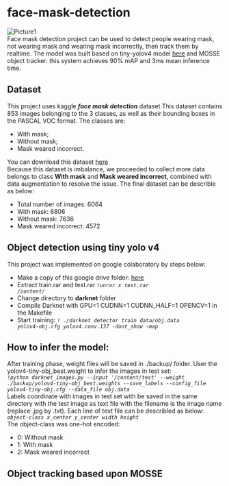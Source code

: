 # face-mask-detection  
![Picture1](https://user-images.githubusercontent.com/49630112/109633774-15b04700-7b7b-11eb-844c-13ebda1457f1.png)  
Face mask detection project can be used to detect people wearing mask, not wearing mask and wearing mask incorrectly, then track them by realtime. The model was built based on tiny-yolov4 model [here](https://github.com/AlexeyAB/darknet) and MOSSE object tracker. this system achieves 90% mAP and 3ms mean inference time.

## Dataset
This project uses kaggle ***face mask detection*** dataset
This dataset contains 853 images belonging to the 3 classes, as well as their bounding boxes in the PASCAL VOC format.
The classes are:  
- With mask;
- Without mask;
- Mask weared incorrect.   
    
You can download this dataset [here](https://www.kaggle.com/andrewmvd/face-mask-detection)  
Because this dataset is imbalance, we proceeded to collect more data belongs to class **With mask** and **Mask weared incorrect**, combined with data augmentation to resolve the issue. The final dataset can be describle as below:
- Total number of images: 6064  
- With mask: 6806  
- Without mask: 7636  
- Mask weared incorrect: 4572  

## Object detection using tiny yolo v4  
This project was implemented on google colaboratory by steps below:  
- Make a copy of this google drive folder: [here](https://drive.google.com/drive/folders/1Aaw6nMELhfQa67WIaPPX3K_ywmAggoJA?usp=sharing)  
- Extract train.rar and test.rar <code>*!unrar x test.rar /content/*</code>    
- Change directory to **darknet** folder  
- Compile Darknet with GPU=1 CUDNN=1 CUDNN_HALF=1 OPENCV=1 in the Makefile  
- Start training: <code>*! ./darknet detector train data/obj.data yolov4-obj.cfg yolov4.conv.137 -dont_show -map*</code>  
    
## How to infer the model:  
After training phase, weight files will be saved in ./backup/ folder. User the yolov4-tiny-obj_best.weight to infer the images in test set:  
<code>*!python darknet_images.py --input '/content/test' --weight ./backup/yolov4-tiny-obj_best.weights --save_labels --config_file yolov4-tiny-obj.cfg --data_file obj.data*</code>  
Labels coordinate with images in test set with be saved in the same directory with the test image as text file with the filename is the image name (replace .jpg by .txt). Each line of text file can be describled as below:  
<code>*object-class x_center y_center width height*</code>  
 The object-class was one-hot encoded:  
  - 0: Without mask  
  - 1: With mask  
  - 2: Mask weared incorrect  

## Object tracking based upon MOSSE  

